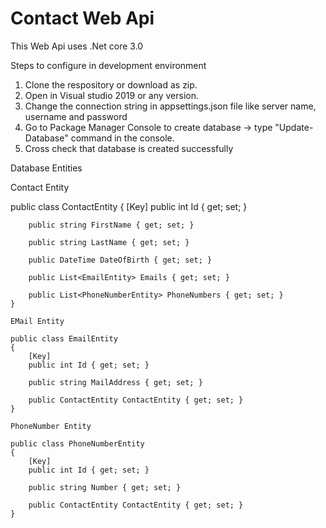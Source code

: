 # Contact Web Api

This Web Api uses .Net core 3.0

Steps to configure in development environment

1. Clone the respository or download as zip.
2. Open in Visual studio 2019 or any version.
3. Change the connection string in appsettings.json file like server name, username and password
4. Go to Package Manager Console to create database -> type "Update-Database" command in the console.
5. Cross check that database is created successfully

Database Entities

Contact Entity

public class ContactEntity
    {
        [Key]
        public int Id { get; set; }

        public string FirstName { get; set; }

        public string LastName { get; set; }

        public DateTime DateOfBirth { get; set; }

        public List<EmailEntity> Emails { get; set; }

        public List<PhoneNumberEntity> PhoneNumbers { get; set; }
    }
    
    EMail Entity
    
    public class EmailEntity
    {
        [Key]
        public int Id { get; set; }

        public string MailAddress { get; set; } 

        public ContactEntity ContactEntity { get; set; }
    }
    
    PhoneNumber Entity
    
    public class PhoneNumberEntity
    {
        [Key]
        public int Id { get; set; }

        public string Number { get; set; }

        public ContactEntity ContactEntity { get; set; }
    }


